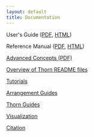 ```yaml
---
layout: default
title: Documentation
---
```

User's Guide ([PDF](UsersGuide.pdf), [HTML](usersguide/UsersGuide.html))

Reference Manual ([PDF](ReferenceManual.pdf),
[HTML](referencemanual/ReferenceManual.html))

[Advanced Concepts (PDF)](CoreDoc.pdf)

[Overview of Thorn README files](Readme_Info.html)

[Tutorials](tutorials/index.html)

[Arrangement Guides](arrangements/index.html)

[Thorn Guides](thorns/index.html)

[Visualization](visualization/index.html)

[Citation](citation/index.html)

  
  
  
